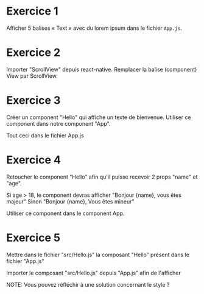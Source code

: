 # Exercice 1

Afficher 5 balises « Text » avec du lorem ipsum
dans le fichier `App.js`.

# Exercice 2

Importer "ScrollView" depuis react-native. Remplacer
la balise (component) View par ScrollView.

# Exercice 3

Créer un component "Hello" qui affiche un texte de bienvenue.
Utiliser ce component dans notre component "App".

Tout ceci dans le fichier App.js

# Exercice 4

Retoucher le component "Hello" afin qu'il puisse recevoir
2 props "name" et "age".

Si age > 18, le component devras afficher "Bonjour {name}, vous êtes majeur"
Sinon "Bonjour {name}, Vous êtes mineur"

Utiliser ce component dans le component App.

# Exercice 5

Mettre dans le fichier "src/Hello.js" la composant "Hello" présent
dans le fichier "App.js"

Importer le composant "src/Hello.js" depuis "App.js" afin de l'afficher

NOTE: Vous pouvez réfléchir à une solution concernant le style ?
